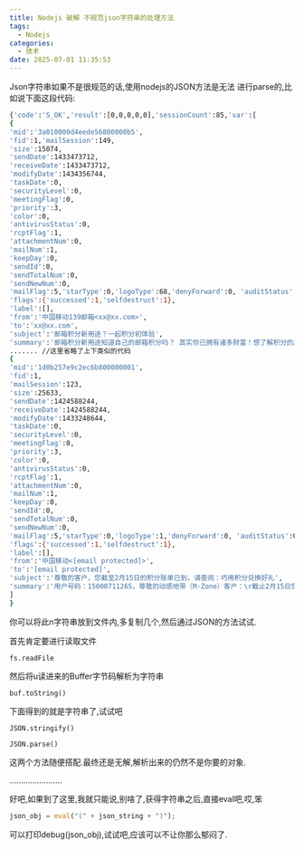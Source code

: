 ```yaml
---
title: Nodejs 破解 不规范json字符串的处理方法
tags:
  - Nodejs
categories:
  - 技术
date: 2025-07-01 11:35:53
---
```


Json字符串如果不是很规范的话,使用nodejs的JSON方法是无法 进行parse的,比如说下面这段代码:

```bash
{'code':'S_OK','result':[0,0,0,0,0],'sessionCount':85,'var':[
{
'mid':'3a010000d4eede56800000b5',
'fid':1,'mailSession':149,
'size':15074,
'sendDate':1433473712,
'receiveDate':1433473712,
'modifyDate':1434356744,
'taskDate':0,
'securityLevel':0,
'meetingFlag':0,
'priority':3,
'color':0,
'antivirusStatus':0,
'rcptFlag':1,
'attachmentNum':0,
'mailNum':1,
'keepDay':0,
'sendId':0,
'sendTotalNum':0,
'sendNewNum':0,
'mailFlag':5,'starType':0,'logoType':68,'denyForward':0, 'auditStatus':0, 'billType':0,'billFlag':0,'subscriptionFlag':0,'secureEncrypt':0,'secureSigned':0,
'flags':{'successed':1,'selfdestruct':1},
'label':[],
'from':'中国移动139邮箱<xx@xx.com>',
'to':'xx@xx.com',
'subject':'邮箱积分新用途？一起积分初体验',
'summary':'邮箱积分新用途知道自己的邮箱积分吗？ 其实你已拥有诸多财富！想了解积分的用途吗？很多人早把积分'},
....... //这里省略了上下类似的代码
{
'mid':'1d0b257e9c2ec6b800000001',
'fid':1,
'mailSession':123,
'size':25633,
'sendDate':1424588244,
'receiveDate':1424588244,
'modifyDate':1433248644,
'taskDate':0,
'securityLevel':0,
'meetingFlag':0,
'priority':3,
'color':0,
'antivirusStatus':0,
'rcptFlag':1,
'attachmentNum':0,
'mailNum':1,
'keepDay':0,
'sendId':0,
'sendTotalNum':0,
'sendNewNum':0,
'mailFlag':5,'starType':0,'logoType':1,'denyForward':0, 'auditStatus':0, 'billType':0,'billFlag':0,'subscriptionFlag':0,'secureEncrypt':0,'secureSigned':0,
'flags':{'successed':1,'selfdestruct':1},
'label':[],
'from':'中国移动<[email protected]>',
'to':'[email protected]',
'subject':'尊敬的客户，您截至2月15日的积分账单已到，请查阅：巧用积分兑换好礼',
'summary':'用户号码：15000711265，尊敬的动感地带（M-Zone）客户：\r截止2月15日您的可兑换积分为：1074\r特别说明：\r1.'}
]
}
```

你可以将此n字符串放到文件内,多复制几个,然后通过JSON的方法试试.

首先肯定要进行读取文件

`fs.readFile`

然后将u读进来的Buffer字节码解析为字符串

`buf.toString()`

下面得到的就是字符串了,试试吧

`JSON.stringify()`

`JSON.parse()`

这两个方法随便搭配.最终还是无解,解析出来的仍然不是你要的对象.

.......................

好吧,如果到了这里,我就只能说,别啥了,获得字符串之后,直接eval吧,哎,笨

```js
json_obj = eval("(" + json_string + ")");
```

可以打印debug(json_obj),试试吧,应该可以不让你那么郁闷了.


